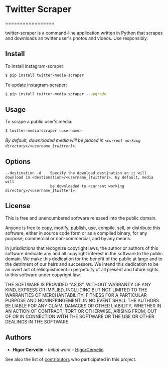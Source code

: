 # Twitter Scraper
=================

twitter-scraper is a command-line application written in Python that scrapes and downloads an twitter user's photos and videos. Use responsibly.

Install
-------
To install instagram-scraper:
```bash
$ pip install twitter-media-scraper
```

To update instagram-scraper:
```bash
$ pip install twitter-media-scraper --upgrade
```

Usage
-----

To scrape a public user's media:
```bash
$ twitter-media-scraper <username>             
```
*By default, downloaded media will be placed in `<current working directory>/<username_[twitter]>`.*


Options
-------

```
--destination -d    Specify the download destination an it will download in <destionation>/<username_[twitter]>. By default, media will 
                    be downloaded to <current working directory>/<username_[twitter]>.
```

License
-------
This is free and unencumbered software released into the public domain.

Anyone is free to copy, modify, publish, use, compile, sell, or
distribute this software, either in source code form or as a compiled
binary, for any purpose, commercial or non-commercial, and by any
means.

In jurisdictions that recognize copyright laws, the author or authors
of this software dedicate any and all copyright interest in the
software to the public domain. We make this dedication for the benefit
of the public at large and to the detriment of our heirs and
successors. We intend this dedication to be an overt act of
relinquishment in perpetuity of all present and future rights to this
software under copyright law.

THE SOFTWARE IS PROVIDED "AS IS", WITHOUT WARRANTY OF ANY KIND,
EXPRESS OR IMPLIED, INCLUDING BUT NOT LIMITED TO THE WARRANTIES OF
MERCHANTABILITY, FITNESS FOR A PARTICULAR PURPOSE AND NONINFRINGEMENT.
IN NO EVENT SHALL THE AUTHORS BE LIABLE FOR ANY CLAIM, DAMAGES OR
OTHER LIABILITY, WHETHER IN AN ACTION OF CONTRACT, TORT OR OTHERWISE,
ARISING FROM, OUT OF OR IN CONNECTION WITH THE SOFTWARE OR THE USE OR
OTHER DEALINGS IN THE SOFTWARE.

## Authors

* **Higor Cervelin** - *Initial work* - [HigorCervelin](https://github.com/HigorCervelin)

See also the list of [contributors](https://github.com/HigorCervelin/stalker/contributors) who participated in this project.
